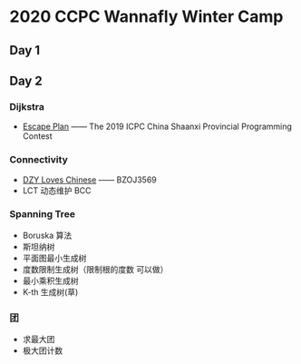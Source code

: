 # 2020 CCPC Wannafly Winter Camp
## Day 1

## Day 2
### Dijkstra
- [Escape Plan](https://zoj.pintia.cn/problem-sets/91827364500/problems/91827370531) —— The 2019 ICPC China Shaanxi Provincial Programming Contest
### Connectivity
- [DZY Loves Chinese](https://www.lydsy.com/JudgeOnline/problem.php?id=3569) —— BZOJ3569
- LCT 动态维护 BCC
### Spanning Tree
- Boruska 算法
- 斯坦纳树
- 平面图最小生成树
- 度数限制生成树（限制根的度数 可以做）
- 最小乘积生成树
- K-th 生成树(草)
### 团
- 求最大团
- 极大团计数
